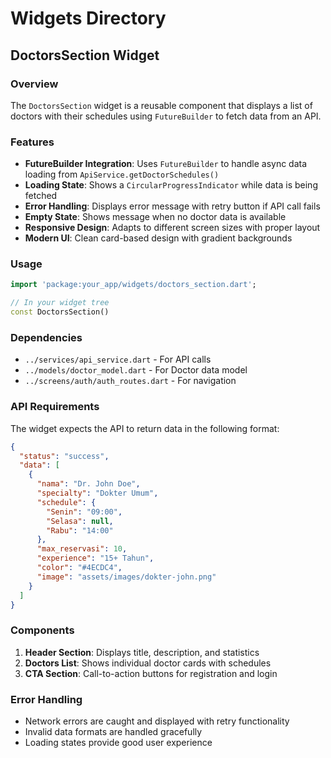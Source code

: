 # Widgets Directory

## DoctorsSection Widget

### Overview
The `DoctorsSection` widget is a reusable component that displays a list of doctors with their schedules using `FutureBuilder` to fetch data from an API.

### Features
- **FutureBuilder Integration**: Uses `FutureBuilder` to handle async data loading from `ApiService.getDoctorSchedules()`
- **Loading State**: Shows a `CircularProgressIndicator` while data is being fetched
- **Error Handling**: Displays error message with retry button if API call fails
- **Empty State**: Shows message when no doctor data is available
- **Responsive Design**: Adapts to different screen sizes with proper layout
- **Modern UI**: Clean card-based design with gradient backgrounds

### Usage
```dart
import 'package:your_app/widgets/doctors_section.dart';

// In your widget tree
const DoctorsSection()
```

### Dependencies
- `../services/api_service.dart` - For API calls
- `../models/doctor_model.dart` - For Doctor data model
- `../screens/auth/auth_routes.dart` - For navigation

### API Requirements
The widget expects the API to return data in the following format:
```json
{
  "status": "success",
  "data": [
    {
      "nama": "Dr. John Doe",
      "specialty": "Dokter Umum",
      "schedule": {
        "Senin": "09:00",
        "Selasa": null,
        "Rabu": "14:00"
      },
      "max_reservasi": 10,
      "experience": "15+ Tahun",
      "color": "#4ECDC4",
      "image": "assets/images/dokter-john.png"
    }
  ]
}
```

### Components
1. **Header Section**: Displays title, description, and statistics
2. **Doctors List**: Shows individual doctor cards with schedules
3. **CTA Section**: Call-to-action buttons for registration and login

### Error Handling
- Network errors are caught and displayed with retry functionality
- Invalid data formats are handled gracefully
- Loading states provide good user experience 
